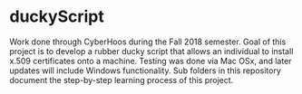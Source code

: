 # duckyScript
Work done through CyberHoos during the Fall 2018 semester. Goal of this project is to develop a rubber ducky script that allows an individual to install x.509 certificates onto a machine. Testing was done via Mac OSx, and later updates will include Windows functionality. Sub folders in this repository document the step-by-step learning process of this project.
